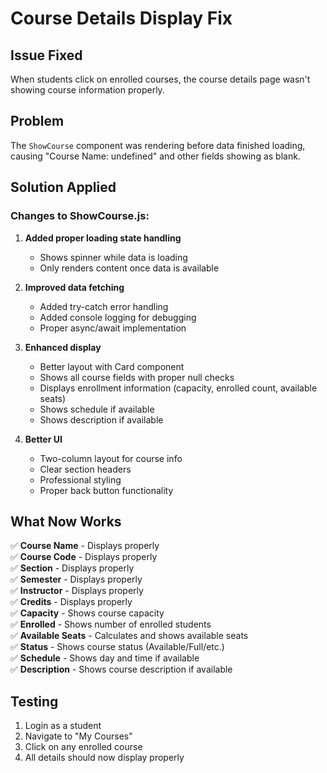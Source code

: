 # Course Details Display Fix

## Issue Fixed
When students click on enrolled courses, the course details page wasn't showing course information properly.

## Problem
The `ShowCourse` component was rendering before data finished loading, causing "Course Name: undefined" and other fields showing as blank.

## Solution Applied

### Changes to ShowCourse.js:

1. **Added proper loading state handling**
   - Shows spinner while data is loading
   - Only renders content once data is available

2. **Improved data fetching**
   - Added try-catch error handling
   - Added console logging for debugging
   - Proper async/await implementation

3. **Enhanced display**
   - Better layout with Card component
   - Shows all course fields with proper null checks
   - Displays enrollment information (capacity, enrolled count, available seats)
   - Shows schedule if available
   - Shows description if available

4. **Better UI**
   - Two-column layout for course info
   - Clear section headers
   - Professional styling
   - Proper back button functionality

## What Now Works

✅ **Course Name** - Displays properly  
✅ **Course Code** - Displays properly  
✅ **Section** - Displays properly  
✅ **Semester** - Displays properly  
✅ **Instructor** - Displays properly  
✅ **Credits** - Displays properly  
✅ **Capacity** - Shows course capacity  
✅ **Enrolled** - Shows number of enrolled students  
✅ **Available Seats** - Calculates and shows available seats  
✅ **Status** - Shows course status (Available/Full/etc.)  
✅ **Schedule** - Shows day and time if available  
✅ **Description** - Shows course description if available  

## Testing
1. Login as a student
2. Navigate to "My Courses"
3. Click on any enrolled course
4. All details should now display properly

